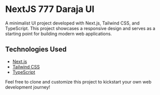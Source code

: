 # NextJS 777 Daraja UI

A minimalist UI project developed with Next.js, Tailwind CSS, and TypeScript. This project showcases a responsive design and serves as a starting point for building modern web applications.

## Technologies Used

- [Next.js](https://nextjs.org/)
- [Tailwind CSS](https://tailwindcss.com/)
- [TypeScript](https://www.typescriptlang.org/)

Feel free to clone and customize this project to kickstart your own web development journey!
